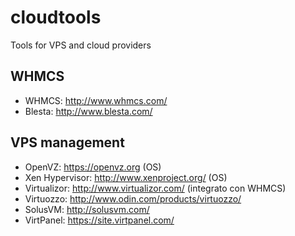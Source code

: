 # cloudtools
Tools for VPS and cloud providers

## WHMCS
* WHMCS: http://www.whmcs.com/
* Blesta: http://www.blesta.com/

## VPS management
* OpenVZ: https://openvz.org (OS)
* Xen Hypervisor: http://www.xenproject.org/ (OS)
* Virtualizor: http://www.virtualizor.com/ (integrato con WHMCS)
* Virtuozzo: http://www.odin.com/products/virtuozzo/
* SolusVM: http://solusvm.com/
* VirtPanel: https://site.virtpanel.com/
